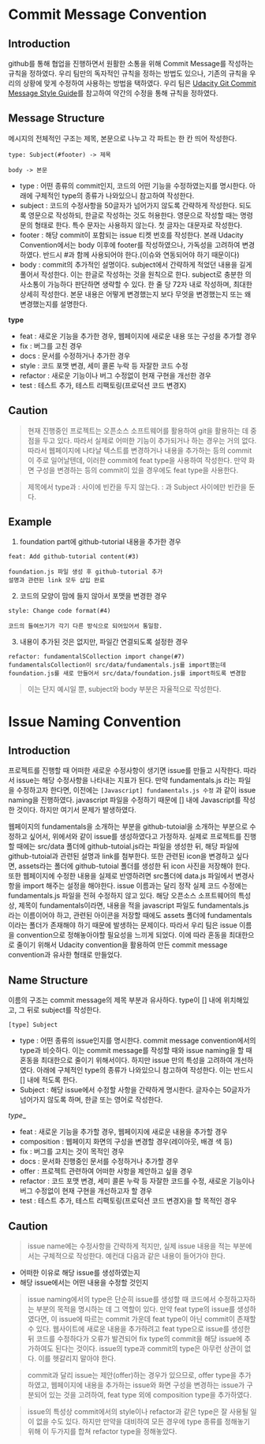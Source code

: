 # Commit Message Convention

## Introduction
github를 통해 협업을 진행하면서 원활한 소통을 위해 Commit Message를 작성하는 규칙을 정하였다. 우리 팀만의 독자적인 규칙을 정하는 방법도 있으나, 기존의 규칙을 우리의 상황에 맞게 수정하여 사용하는 방법을 택하였다. 우리 팀은 [Udacity Git Commit Message Style Guide](https://udacity.github.io/git-styleguide/)를 참고하여 약간의 수정을 통해 규칙을 정하였다.

## Message Structure
메시지의 전체적인 구조는 제목, 본문으로 나누고 각 파트는 한 칸 띄어 작성한다.   

```
type: Subject(#footer) -> 제목

body -> 본문
```

- type : 어떤 종류의 commit인지, 코드의 어떤 기능을 수정하였는지를 명시한다. 아래에 구체적인 type의 종류가 나와있으니 참고하여 작성한다.
- subject : 코드의 수정사항을 50글자가 넘어가지 않도록 간략하게 작성한다. 되도록 영문으로 작성하되, 한글로 작성하는 것도 허용한다. 영문으로 작성할 때는 명령문의 형태로 한다. 특수 문자는 사용하지 않는다. 첫 글자는 대문자로 작성한다.
- footer : 해당 commit이 포함되는 issue 티켓 번호를 작성한다. 본래 Udacity Convention에서는 body 이후에 footer를 작성하였으나, 가독성을 고려하여 변경하였다. 반드시 #과 함께 사용되어야 한다.(이슈와 연동되어야 하기 때문이다)
- body : commit의 추가적인 설명이다. subject에서 간략하게 적었던 내용을 길게 풀어서 작성한다. 이는 한글로 작성하는 것을 원칙으로 한다. subject로 충분한 의사소통이 가능하다 판단하면 생략할 수 있다. 한 줄 당 72자 내로 작성하며, 최대한 상세히 작성한다. 본문 내용은 어떻게 변경했는지 보다 무엇을 변경했는지 또는 왜 변경했는지를 설명한다.

__type__
- feat : 새로운 기능을 추가한 경우, 웹페이지에 새로운 내용 또는 구성을 추가할 경우
- fix : 버그를 고친 경우
- docs : 문서를 수정하거나 추가한 경우
- style : 코드 포맷 변경, 세미 콜론 누락 등 자잘한 코드 수정
- refactor : 새로운 기능이나 버그 수정없이 현재 구현을 개선한 경우
- test : 테스트 추가, 테스트 리팩토링(프로덕션 코드 변경X)

## Caution
> 현재 진행중인 프로젝트는 오픈소스 소프트웨어를 활용하여 git을 활용하는 데 중점을 두고 있다. 따라서 실제로 어떠한 기능이 추가되거나 하는 경우는 거의 없다. 따라서 웹페이지에 나타날 텍스트를 변경하거나 내용을 추가하는 등의 commit이 주로 일어날텐데, 이러한 commit에 feat type을 사용하여 작성한다. 만약 화면 구성을 변경하는 등의 commit이 있을 경우에도 feat type을 사용한다.

> 제목에서 type과 : 사이에 빈칸을 두지 않는다. : 과 Subject 사이에만 빈칸을 둔다.

## Example
1. foundation part에 github-tutorial 내용을 추가한 경우   
```
feat: Add github-tutorial content(#3)

foundation.js 파일 생성 후 github-tutorial 추가
설명과 관련된 link 모두 삽입 완료
```
2. 코드의 모양이 맘에 들지 않아서 포맷을 변경한 경우
```
style: Change code format(#4)

코드의 들여쓰기가 각기 다른 방식으로 되어있어서 통일함.
``` 
3. 내용이 추가된 것은 없지만, 파일간 연결되도록 설정한 경우
```
refactor: fundamentalSCollection import change(#7)
fundamentalsCollection이 src/data/fundamentals.js를 import했는데
foundation.js를 새로 만들어서 src/data/foundation.js를 import하도록 변경함
```

> 이는 단지 예시일 뿐, subject와 body 부분은 자율적으로 작성한다.


# Issue Naming Convention

## Introduction
프로젝트를 진행할 때 어떠한 새로운 수정사항이 생기면 issue를 만들고 시작한다. 따라서 issue는 해당 수정사항을 나타내는 지표가 된다. 만약 fundamentals.js 라는 파일을 수정하고자 한다면, 이전에는 `[Javascript] fundamentals.js 수정` 과 같이 issue naming을 진행하였다. javascript 파일을 수정하기 때문에 [] 내에 Javascript를 작성한 것이다. 하지만 여기서 문제가 발생하였다.   

웹페이지의 fundamentals을 소개하는 부분을 github-tutoial을 소개하는 부분으로 수정하고 싶어서, 위에서와 같이 issue를 생성하였다고 가정하자. 실제로 프로젝트를 진행할 때에는 src/data 폴더에 github-tutoial.js라는 파일을 생성한 뒤, 해당 파일에 github-tutoial과 관련된 설명과 link를 첨부한다. 또한 관련된 icon을 변경하고 싶다면, assets라는 폴더에 github-tutoial 폴더를 생성한 뒤 icon 사진을 저장해야 한다. 또한 웹페이지에 수정한 내용을 실제로 반영하려면 src폴더에 data.js 파일에서 변경사항을 import 해주는 설정을 해야한다. issue 이름과는 달리 정작 실제 코드 수정에는 fundamentals.js 파일을 전혀 수정하지 않고 있다. 해당 오픈소스 소프트웨어의 특성상, 제목이 fundamentals이라면, 내용을 적을 javascript 파일도 fundamentals.js 라는 이름이어야 하고, 관련된 아이콘을 저장할 때에도 assets 폴더에 fundamentals이라는 폴더가 존재해야 하기 때문에 발생하는 문제이다. 따라서 우리 팀은 issue 이름을 convention으로 정해놓아야할 필요성을 느끼게 되었다. 이에 따라 혼동을 최대한으로 줄이기 위해서 Udacity convention을 활용하여 만든 commit message convention과 유사한 형태로 만들었다.

## Name Structure
이름의 구조는 commit message의 제목 부분과 유사하다. type이 [] 내에 위치해있고, 그 뒤로 subject를 작성한다.

```
[type] Subject
```

- type : 어떤 종류의 issue인지를 명시한다. commit message convention에서의 type과 비슷하다. 이는 commit message를 작성할 때와 issue naming을 할 때 혼동을 최대한으로 줄이기 위해서이다. 하지만 issue 만의 특성을 고려하여 개선하였다. 아래에 구체적인 type의 종류가 나와있으니 참고하여 작성한다. 이는 반드시 [] 내에 적도록 한다.
- Subject : 해당 issue에서 수정할 사항을 간략하게 명시한다. 글자수는 50글자가 넘어가지 않도록 하며, 한글 또는 영어로 작성한다.

_type__
- feat : 새로운 기능을 추가할 경우, 웹페이지에 새로운 내용을 추가할 경우
- composition : 웹페이지 화면의 구성을 변경할 경우(레이아웃, 배경 색 등)
- fix : 버그를 고치는 것이 목적인 경우
- docs : 문서화 진행중인 문서를 수정하거나 추가할 경우
- offer : 프로젝트 관련하여 어떠한 사항을 제안하고 싶을 경우
- refactor : 코드 포맷 변경, 세미 콜론 누락 등 자잘한 코드를 수정, 새로운 기능이나 버그 수정없이 현재 구현을 개선하고자 할 경우
- test : 테스트 추가, 테스트 리팩토링(프로덕션 코드 변경X)을 할 목적인 경우

## Caution
> issue name에는 수정사항을 간략하게 적지만, 실제 issue 내용을 적는 부분에서는 구체적으로 작성한다. 예컨대 다음과 같은 내용이 들어가야 한다.
- 어떠한 이유로 해당 issue를 생성하였는지
- 해당 issue에서는 어떤 내용을 수정할 것인지

> issue naming에서의 type은 단순히 issue를 생성할 때 코드에서 수정하고자하는 부분의 목적을 명시하는 데 그 역할이 있다. 만약 feat type의 issue를 생성하였다면, 이 issue에 따르는 commit 가운데 feat type이 아닌 commit이 존재할 수 있다. 웹사이트에 새로운 내용을 추가하려고 feat type으로 issue를 생성한 뒤 코드를 수정하다가 오류가 발견되어 fix type의 commit을 해당 issue에 추가하여도 된다는 것이다. issue의 type과 commit의 type은 아무런 상관이 없다. 이를 헷갈리지 말아야 한다.

> commit과 달리 issue는 제안(offer)하는 경우가 있으므로, offer type을 추가하였고, 웹페이지에 내용을 추가하는 issue와 화면 구성을 변경하는 issue가 구분되어 있는 것을 고려하여, feat type 외에 composition type을 추가하였다.

> issue의 특성상 commit에서의 style이나 refactor과 같은 type은 잘 사용될 일이 없을 수도 있다. 하지만 만약을 대비하여 모든 경우에 type 종류를 정해놓기 위해 이 두가지를 합쳐 refactor type을 정해놓았다.
